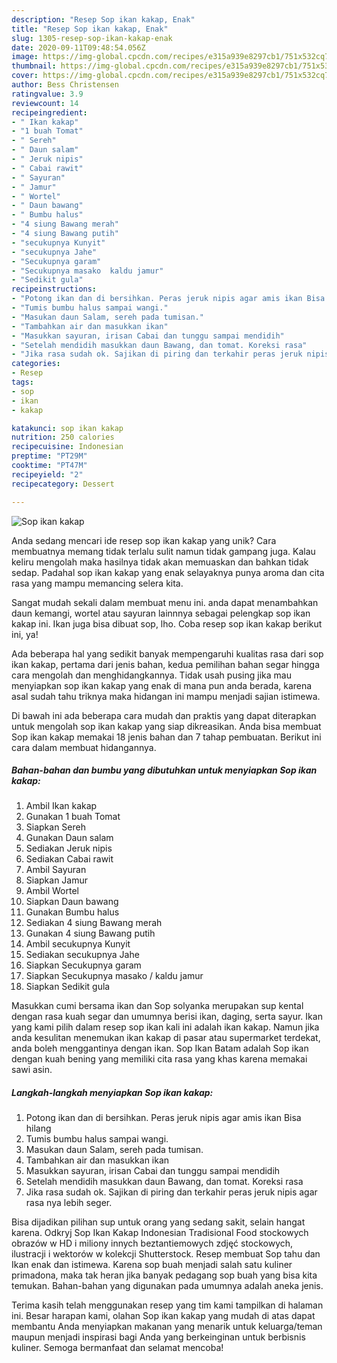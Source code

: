 ```yaml
---
description: "Resep Sop ikan kakap, Enak"
title: "Resep Sop ikan kakap, Enak"
slug: 1305-resep-sop-ikan-kakap-enak
date: 2020-09-11T09:48:54.056Z
image: https://img-global.cpcdn.com/recipes/e315a939e8297cb1/751x532cq70/sop-ikan-kakap-foto-resep-utama.jpg
thumbnail: https://img-global.cpcdn.com/recipes/e315a939e8297cb1/751x532cq70/sop-ikan-kakap-foto-resep-utama.jpg
cover: https://img-global.cpcdn.com/recipes/e315a939e8297cb1/751x532cq70/sop-ikan-kakap-foto-resep-utama.jpg
author: Bess Christensen
ratingvalue: 3.9
reviewcount: 14
recipeingredient:
- " Ikan kakap"
- "1 buah Tomat"
- " Sereh"
- " Daun salam"
- " Jeruk nipis"
- " Cabai rawit"
- " Sayuran"
- " Jamur"
- " Wortel"
- " Daun bawang"
- " Bumbu halus"
- "4 siung Bawang merah"
- "4 siung Bawang putih"
- "secukupnya Kunyit"
- "secukupnya Jahe"
- "Secukupnya garam"
- "Secukupnya masako  kaldu jamur"
- "Sedikit gula"
recipeinstructions:
- "Potong ikan dan di bersihkan. Peras jeruk nipis agar amis ikan Bisa hilang"
- "Tumis bumbu halus sampai wangi."
- "Masukan daun Salam, sereh pada tumisan."
- "Tambahkan air dan masukkan ikan"
- "Masukkan sayuran, irisan Cabai dan tunggu sampai mendidih"
- "Setelah mendidih masukkan daun Bawang, dan tomat. Koreksi rasa"
- "Jika rasa sudah ok. Sajikan di piring dan terkahir peras jeruk nipis agar rasa nya lebih seger."
categories:
- Resep
tags:
- sop
- ikan
- kakap

katakunci: sop ikan kakap 
nutrition: 250 calories
recipecuisine: Indonesian
preptime: "PT29M"
cooktime: "PT47M"
recipeyield: "2"
recipecategory: Dessert

---
```



![Sop ikan kakap](https://img-global.cpcdn.com/recipes/e315a939e8297cb1/751x532cq70/sop-ikan-kakap-foto-resep-utama.jpg)

Anda sedang mencari ide resep sop ikan kakap yang unik? Cara membuatnya memang tidak terlalu sulit namun tidak gampang juga. Kalau keliru mengolah maka hasilnya tidak akan memuaskan dan bahkan tidak sedap. Padahal sop ikan kakap yang enak selayaknya punya aroma dan cita rasa yang mampu memancing selera kita.

Sangat mudah sekali dalam membuat menu ini. anda dapat menambahkan daun kemangi, wortel atau sayuran lainnnya sebagai pelengkap sop ikan kakap ini. Ikan juga bisa dibuat sop, lho. Coba resep sop ikan kakap berikut ini, ya!

Ada beberapa hal yang sedikit banyak mempengaruhi kualitas rasa dari sop ikan kakap, pertama dari jenis bahan, kedua pemilihan bahan segar hingga cara mengolah dan menghidangkannya. Tidak usah pusing jika mau menyiapkan sop ikan kakap yang enak di mana pun anda berada, karena asal sudah tahu triknya maka hidangan ini mampu menjadi sajian istimewa.


Di bawah ini ada beberapa cara mudah dan praktis yang dapat diterapkan untuk mengolah sop ikan kakap yang siap dikreasikan. Anda bisa membuat Sop ikan kakap memakai 18 jenis bahan dan 7 tahap pembuatan. Berikut ini cara dalam membuat hidangannya.

<!--inarticleads1-->

##### Bahan-bahan dan bumbu yang dibutuhkan untuk menyiapkan Sop ikan kakap:

1. Ambil  Ikan kakap
1. Gunakan 1 buah Tomat
1. Siapkan  Sereh
1. Gunakan  Daun salam
1. Sediakan  Jeruk nipis
1. Sediakan  Cabai rawit
1. Ambil  Sayuran
1. Siapkan  Jamur
1. Ambil  Wortel
1. Siapkan  Daun bawang
1. Gunakan  Bumbu halus
1. Sediakan 4 siung Bawang merah
1. Gunakan 4 siung Bawang putih
1. Ambil secukupnya Kunyit
1. Sediakan secukupnya Jahe
1. Siapkan Secukupnya garam
1. Siapkan Secukupnya masako / kaldu jamur
1. Siapkan Sedikit gula


Masukkan cumi bersama ikan dan Sop solyanka merupakan sup kental dengan rasa kuah segar dan umumnya berisi ikan, daging, serta sayur. Ikan yang kami pilih dalam resep sop ikan kali ini adalah ikan kakap. Namun jika anda kesulitan menemukan ikan kakap di pasar atau supermarket terdekat, anda boleh menggantinya dengan ikan. Sop Ikan Batam adalah Sop ikan dengan kuah bening yang memiliki cita rasa yang khas karena memakai sawi asin. 

<!--inarticleads2-->

##### Langkah-langkah menyiapkan Sop ikan kakap:

1. Potong ikan dan di bersihkan. Peras jeruk nipis agar amis ikan Bisa hilang
1. Tumis bumbu halus sampai wangi.
1. Masukan daun Salam, sereh pada tumisan.
1. Tambahkan air dan masukkan ikan
1. Masukkan sayuran, irisan Cabai dan tunggu sampai mendidih
1. Setelah mendidih masukkan daun Bawang, dan tomat. Koreksi rasa
1. Jika rasa sudah ok. Sajikan di piring dan terkahir peras jeruk nipis agar rasa nya lebih seger.


Bisa dijadikan pilihan sup untuk orang yang sedang sakit, selain hangat karena. Odkryj Sop Ikan Kakap Indonesian Tradisional Food stockowych obrazów w HD i miliony innych beztantiemowych zdjęć stockowych, ilustracji i wektorów w kolekcji Shutterstock. Resep membuat Sop tahu dan Ikan enak dan istimewa. Karena sop buah menjadi salah satu kuliner primadona, maka tak heran jika banyak pedagang sop buah yang bisa kita temukan. Bahan-bahan yang digunakan pada umumnya adalah aneka jenis. 

Terima kasih telah menggunakan resep yang tim kami tampilkan di halaman ini. Besar harapan kami, olahan Sop ikan kakap yang mudah di atas dapat membantu Anda menyiapkan makanan yang menarik untuk keluarga/teman maupun menjadi inspirasi bagi Anda yang berkeinginan untuk berbisnis kuliner. Semoga bermanfaat dan selamat mencoba!
